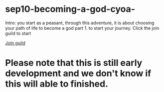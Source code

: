 # sep10-becoming-a-god-cyoa-

Intro: you start as a peasant, through this adventure, it is about choosing your path of life to become a god part 1. to start your journey. Click the join guild to start 

[Join guild](https://github.com/jimingz9380/sep10-becoming-a-god-cyoa-/blob/main/guild.html)


# Please note that this is still early development and we don't know if this will able to finished.